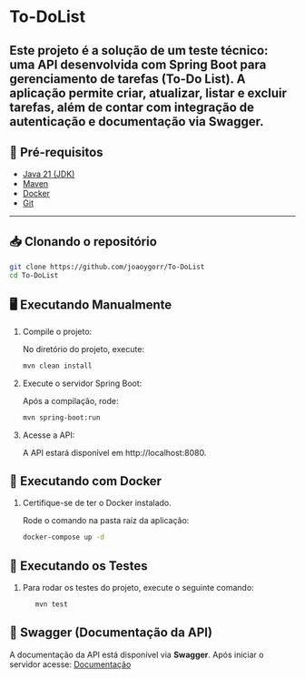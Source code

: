 # To-DoList
Este projeto é a solução de um teste técnico: uma API desenvolvida com Spring Boot para gerenciamento de tarefas (To-Do List). A aplicação permite criar, atualizar, listar e excluir tarefas, além de contar com integração de autenticação e documentação via Swagger.
---

## 🚀 Pré-requisitos

- [Java 21 (JDK)](https://www.oracle.com/br/java/technologies/downloads/#jdk21-windows)
- [Maven](https://maven.apache.org/download.cgi)
- [Docker](https://www.docker.com/products/docker-desktop)
- [Git](https://git-scm.com/downloads) 

---

## 📥 Clonando o repositório

```bash
git clone https://github.com/joaoygorr/To-DoList
cd To-DoList
```

## 🖥️ Executando Manualmente

1. Compile o projeto:

    No diretório do projeto, execute:
   ```bash
   mvn clean install
   ```
2. Execute o servidor Spring Boot:

   Após a compilação, rode:
    ```bash
    mvn spring-boot:run
    ```
3. Acesse a API:

   A API estará disponível em http://localhost:8080.

## 🐳 Executando com Docker

1. Certifique-se de ter o Docker instalado.

    Rode o comando na pasta raíz da aplicação: 
    ```bash
    docker-compose up -d
    ```

## 🧪 Executando os Testes

1. Para rodar os testes do projeto, execute o seguinte comando:
    
    ```bash
       mvn test
    ```
## 📖 Swagger (Documentação da API)
A documentação da API está disponível via **Swagger**. Após iniciar o servidor acesse:
[Documentação](http://localhost:8080/apiswagger-ui.html)
